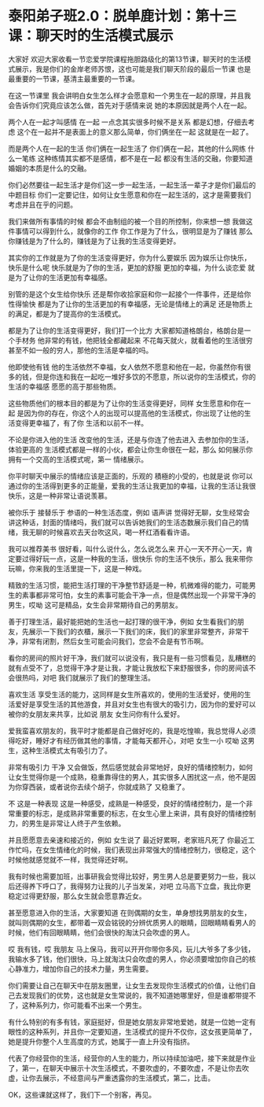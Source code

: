# 泰阳弟子班2.0：脱单鹿计划：第十三课：聊天时的生活模式展示

大家好 欢迎大家收看一节恋爱学院课程拖胆路级化的第13节课，聊天时的生活模式展示，我是你们的金岸老师苏恨，这也可能是我们聊天阶段的最后一节课 也是最重要的一节课，基清主最重要的一节课。

在这一节课里 我会讲明白女生怎么样才会愿意和一个男生在一起的原理，并且我会告诉你们究竟应该怎么做，首先对于感情来说 她的本原因就是两个人在一起。

两个人在一起才叫感情 在一起 一点念其实很多时候不是关系 都是幻想，仔细去考虑 这个在一起并不是表面上的意义那么简单，你们俩坐在一起 这就是在一起了。

而是两个人在一起的生活 你们俩在一起生活了 你们俩在一起，其他的什么网练 什么一笔练 这种练情其实都不是感情，都不是在一起 都没有生活的交融，你要知道婚姻的本质是什么的交融。

你们必然要往一起生活才是你们这一步一起生活，一起生活一辈子才是你们最后的中题目标 你们一定要记住，如何让女生愿意和你在一起生活的，这才是需要我们考虑并且在乎的问题。

我们来做所有事情的时候 都会不由制组的被一个目的所控制，你来想一想 我做这件事情可以得到什么，就像你的工作 你工作是为了什么，很明显是为了赚钱 那么你赚钱是为了什么的，赚钱是为了让我的生活变得更好。

其实你的工作就是为了你的生活变得更好，你为什么要娱乐 因为娱乐让你快乐，快乐是什么呢 快乐就是为了你的生活，更加的舒服 更加的幸福，为什么谈恋爱 就是为了让你的生活更加有幸福感。

别管的是这个女生给你快乐 还是帮你收拾家庭和你一起接个一件事件，还是给你性得愉快 都是为了让你的生活更加的有幸福感，无论是情绪上的满足 还是物质上的满足，都是为了提高你的生活模式。

都是为了让你的生活变得更好，我们打一个比方 大家都知道格朗台，格朗台是一个手材务 他非常的有钱，他把钱全都藏起来 不花每天就火，就看着他的生活很穷 甚至不如一般的穷人，那他的生活是幸福的吗。

他即使他有钱 他的生活依然不幸福，女人依然不愿意和他在一起，你虽然你有很多的钱，但是你连和我在一起吃一堆好多饮的不愿意，所以说你的生活模式，你的生活的幸福感 愿愿的高于那些物质。

这些物质他们的根本目的都是为了让你的生活变得更好，同样 女生愿意和你在一起 是因为你的存在，你这个人的出现可以提高他的生活模式，你出现了让他的生活变得更幸福了，有了你 生活和以前不一样。

不论是你进入他的生活 改变他的生活，还是与你连了他去进入 去参加你的生活，体验更高的 生活模式都是一样的小伙，都会让你生命很在一起，那么 如何展示你拥有一个交高的生活模式呢，第一 情绪展示。

你平时聊天中展示的情绪应该是正面的，乐观的 積極的小受的，也就是说 你可以通过你的生活得到更多的正能量，爱我的生活让我更加的幸福，让我的生活让我很快乐，这是一种非常让语说羡慕。

被你乐于 接替乐于 参语的一种生活态度，例如 语声讲 觉得好无聊，女生经常会讲这种话，封面的情绪吗，我们就可以告诉她我们的生活态数展示我们自己的情绪，我无聊的时候喜欢去天台吹这风，喝一杯红酒看看许语。

我可以推荐美书 很好看，叫什么说什么，怎么说怎么来 开心一天不开心一天，肯定要过得好玩一点，这是一种我的生活，很快乐 你的生活不快乐，那么 我来带你玩嘛，你来我的生活里提一下，这是一种戏。

精致的生活习惯，能把生活打理的干净整节舒适是一种，机微难得的能力，可能男生的素事都非常可怕，女生的素事可能会干净一点，但是偶然出现一个非常干净的男生，哎呦 这可是精品，女生会非常期待自己的男朋友。

善于打理生活，最好能把她的生活也一起打理的很干净，例如 女生看我们的朋友，先展示一下我们的衣櫃，展示一下我们的床，我们的家里非常整齐，非常干净，非常有闭割，然后女生可能会问我们，您会不会是有节币啊。

看你的房间的照片好干净，我们就可以说没有，我只是有一些习惯看见，乱糟糕的就有点受不了，总觉得干净才是让我，才能让我放松下来舒服很多，你的房间该不会很热吗，对吧 我们就展示了我们的整理生活。

喜欢生活 享受生活的能力，这同样是女生所喜欢的，使用的生活爱好，使用的生活爱好是享受生活的其他游食，并且对女生也有很大的吸引力，因为你的爱好可以被你的女朋友来共享，比如说 朋友 女生问你有什么爱好。

爱我蛮喜欢朋友的，我平时才能都是自己做好吃的，我是吃惶嘛，我总觉得人必须得吃好，睡好才有经历做其他的事情，才能每天都开心，对吧 女生一小 哎呦 这男生，这种生活模式太有吸引力了。

非常有吸引力 干净 又会做饭，然后感觉就会非常地好，良好的情绪控制力，如何让女生觉得你是一个成熟，稳重靠得住的男人，其实很多人困扰这一点，他不是因为你穿西装，或者说你去续个胡子，你就成熟了 又稳重了。

不 这是一种表现 这是一种感受，成熟是一种感受，良好的情绪控制力，是一个非常重要的标志，是成熟非常重要的标志，在女生心里上来讲，具有良好的情绪控制力，的男生是非常让人终于产生依赖。

并且愿愿意去亲速和接近的，例如 女生说了 最近好累啊，老家班凡死了 你最近工作忙吗，在女生情绪化的时候，我们表现出非常强大的情绪控制力，很稳定，这个时候他就感觉就不一样，我觉得还好啊。

我有时候也需要加班，出事研我会觉得比较好，男生男人总是要更努力一些，我以后还得养下呼口了，我得努力让我的儿子当发呆，对吧 立马高下立盘，我比你更稳定过得更舒服，那么女生就会愿意靠近女。

甚至愿意进入你的生活，大家要知道 在则偶期的女生，单身想找男朋友的女生，就叫则偶期的女生，都带着一双会铭锐的分辨优质男人的眼睛，回眼睛睛看男人的时候，他们有回眼睛睛，他们会很快的淘汰只会吹虚的男人。

哎 我有钱，哎 我朋友 马上保马，我可以开开你带你多风，玩儿大爷多了多少钱，我输水多了钱，他们很快，马上就淘汰只会吹虚的男人，你必须要增加你自己的核心静准力，增加你自己的技术力量，男生需要。

你们需要让自己在聊天中在朋友圈里，让女生去发现你生活模式的价值，让他们自己去发现我们的优势，这也就是女生常说的，我不知道她哪里好，但是谁都带提不了，这种系列力，你可能看不出来一个男生。

有什么特别的有多有钱，家庭挺好，但是她女朋友非常地爱她，就是一位她一定有眼性的这种系列，并且你一定要知道，生活模式的提升不仅你，这女孩更简单了，她是提升你整个人生高度的方式，她属于一直上升没有指挤。

代表了你经营你的生活，经营你的人生的能力，所以持续加油吧，接下来就是作业了，第一，在聊天中展示十次生活模式，不要吹虚的，不要吹虚，不是让你去吹虚，让你去展示，不经意间与严重透露你的生活模式，第二，比击。

OK，这些课就这样了，我们下一个别客，再见。